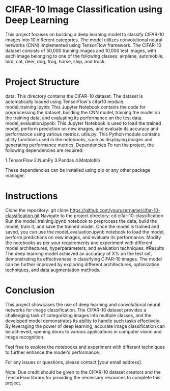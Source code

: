 # CIFAR-10 Image Classification using Deep Learning
This project focuses on building a deep learning model to classify CIFAR-10 images into 10 different categories. The model utilizes convolutional neural networks (CNN) implemented using TensorFlow framework. The CIFAR-10 dataset consists of 50,000 training images and 10,000 test images, with each image belonging to one of the following classes: airplane, automobile, bird, cat, deer, dog, frog, horse, ship, and truck.

# Project Structure
data: This directory contains the CIFAR-10 dataset. The dataset is automatically loaded using TensorFlow's cifar10 module.
model_training.ipynb: This Jupyter Notebook contains the code for preprocessing the dataset, building the CNN model, training the model on the training data, and evaluating its performance on the test data.
model_evaluation.ipynb: This Jupyter Notebook is used to load the trained model, perform prediction on new images, and evaluate its accuracy and performance using various metrics.
utils.py: This Python module contains utility functions used in the notebooks, such as displaying images and generating performance metrics.
Dependencies
To run the project, the following dependencies are required:

1.TensorFlow
2.NumPy
3.Pandas
4.Matplotlib

These dependencies can be installed using pip or any other package manager.

# Instructions
Clone the repository: git clone https://github.com/yourusername/cifar-10-classification.git
Navigate to the project directory: cd cifar-10-classification
Run the model_training.ipynb notebook to preprocess the data, build the model, train it, and save the trained model.
Once the model is trained and saved, you can use the model_evaluation.ipynb notebook to load the model, perform predictions on new images, and evaluate its performance.
Modify the notebooks as per your requirements and experiment with different model architectures, hyperparameters, and evaluation techniques.
#Results
The deep learning model achieved an accuracy of X% on the test set, demonstrating its effectiveness in classifying CIFAR-10 images. The model can be further improved by exploring different architectures, optimization techniques, and data augmentation methods.

# Conclusion
This project showcases the use of deep learning and convolutional neural networks for image classification. The CIFAR-10 dataset provides a challenging task of categorizing images into multiple classes, and the developed model demonstrates its ability to handle such tasks effectively. By leveraging the power of deep learning, accurate image classification can be achieved, opening doors to various applications in computer vision and image recognition.

Feel free to explore the notebooks and experiment with different techniques to further enhance the model's performance.

For any issues or questions, please contact [your email address].

Note: Due credit should be given to the CIFAR-10 dataset creators and the TensorFlow library for providing the necessary resources to complete this project.
